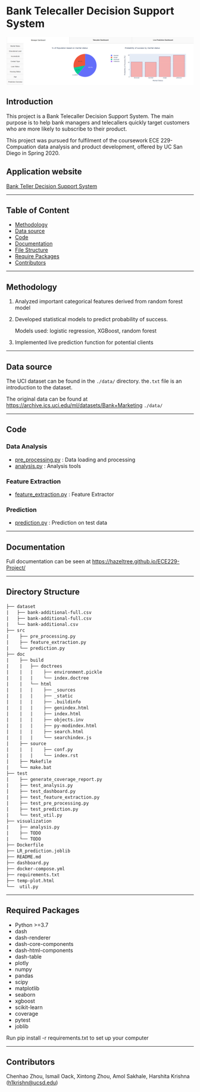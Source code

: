 # **Bank Telecaller Decision Support System** 

![dashboard_preview](/dashboard_shot.png)

## Introduction

This project is a Bank Telecaller Decision Support System. 
The main purpose is to help bank managers and telecallers quickly target customers who are more likely to subscribe to their product.

This project was pursued for fulfilment of the coursework ECE 229- Compuation data analysis and product development, offered by UC San Diego in Spring 2020. 

## Application website

[Bank Teller Decision Support System](https://ece229.herokuapp.com/)

---

## Table of Content

- [Methodology](#methodology)
- [Data source](#datasource)
- [Code](#code)
- [Documentation](#documentation)
- [File Structure](#filestructure)
- [Require Packages](#requirepackages)
- [Contributors](#contributors)

---

## Methodology

1. Analyzed important categorical features derived from random forest model

2. Developed statistical models to predict probability of success.

   Models used: logistic regression, XGBoost, random forest

3. Implemented live prediction function for potential clients



----

## Data source

The UCI dataset can be found in the `./data/` directory. the`.txt` file is an introduction to the dataset.

The original data can be found at https://archive.ics.uci.edu/ml/datasets/Bank+Marketing `./data/`

---

## Code

### Data Analysis

- [pre_processing.py](../master/src/pre_processing.py) : Data loading and processing
- [analysis.py](../master/visualization/analysis.py) : Analysis tools

### Feature Extraction
- [feature_extraction.py](src/feature_extraction.py) : Feature Extractor
### Prediction
- [prediction.py](src/prediction.py) : Prediction on test data
---

## Documentation

Full documentation can be seen at https://hazeltree.github.io/ECE229-Project/

---

## Directory Structure

```
├── dataset
|   ├── bank-additional-full.csv
|   ├── bank-additional-full.csv
|   └── bank-additional.csv
├── src
|    ├── pre_processing.py
|    ├── feature_extraction.py
|    └── prediction.py
├── doc
|    ├── build
|    |   ├── doctrees
|    |   |    ├── environment.pickle
|    |   |    └── index.doctree
|    |   └── html
|    |   |    ├── _sources
|    |   |    ├── _static
|    |   |    ├── .buildinfo
|    |   |    ├── genindex.html
|    |   |    ├── index.html
|    |   |    ├── objects.inv
|    |   |    ├── py-modindex.html
|    |   |    ├── search.html
|    |   |    └── searchindex.js
|    ├── source
|    |   |    ├── conf.py
|    |   |    └── index.rst
|    ├── Makefile
|    └── make.bat
├── test
|    ├── generate_coverage_report.py
|    ├── test_analysis.py
|    ├── test_dashboard.py
|    ├── test_feature_extraction.py
|    ├── test_pre_processing.py
|    ├── test_prediction.py
|    └── test_util.py
├── visualization
|    ├── analysis.py
|    ├── TODO
|    └── TODO
├── Dockerfile
├── LR_prediction.joblib
├── README.md
├── dashboard.py
├── docker-compose.yml
├── requirements.txt
├── temp-plot.html
└──  util.py
```
---

## Required Packages
- Python >=3.7
- dash
- dash-renderer
- dash-core-components
- dash-html-components
- dash-table
- plotly
- numpy
- pandas
- scipy
- matplotlib
- seaborn
- xgboost
- scikit-learn
- coverage
- pytest
- joblib

Run pip install -r requirements.txt to set up your computer 

---

## Contributors
Chenhao Zhou,
Ismail Oack,
Xintong Zhou,
Amol Sakhale,
Harshita Krishna (h1krishn@ucsd.edu)
